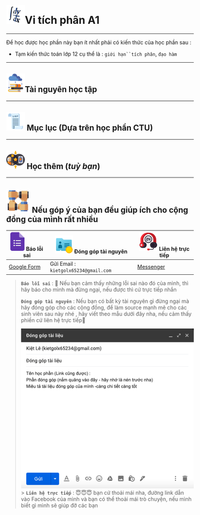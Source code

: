 # ![gt1.png](https://raw.githubusercontent.com/Zenfection/Image/master/2020/12/23-19-55-49-gt1.png)Vi tích phân A1

---

Để học được học phần này bạn ít nhất phải có kiến thức của học phần sau :

- Tạm kiến thức toán lớp 12 cụ thể là : `giới hạn``tích phân`, `đạo hàm` 

---

## ![Cloud Librarypng](https://raw.githubusercontent.com/Zenfection/Image/master/2020/12/15-14-31-38-Cloud%20Library.png)Tài nguyên học tập

---

## ![SHOPING LIST.png](https://raw.githubusercontent.com/Zenfection/Image/master/2020/12/23-21-11-49-SHOPING%20LIST.png) Mục lục (Dựa trên học phần CTU)

---

## ![Blended Learningpng](https://raw.githubusercontent.com/Zenfection/Image/master/2020/12/17-00-24-28-Blended%20Learning.png) Học thêm (*tuỳ bạn*)

---

## ![Community.png](https://raw.githubusercontent.com/Zenfection/Image/master/2020/12/16-23-32-26-Community.png) Nếu góp ý của bạn đều giúp ích cho cộng đồng của mình rất nhiều

| ![googleformslogo2BA8295903seeklogocom  01png](https://raw.githubusercontent.com/Zenfection/Image/master/2020/12/23-21-03-42-google-forms-logo-2BA8295903-seeklogo.com%20-%2001.png) Báo lỗi sai | ![icons8newcontactpng](https://raw.githubusercontent.com/Zenfection/Image/master/2020/12/23-21-05-27-icons8-new_contact.png) Đóng góp tài nguyên | ![24 Supportpng](https://raw.githubusercontent.com/Zenfection/Image/master/2020/12/23-20-55-28-24%20Support.png) Liên hệ trực tiếp |
| ------------------------------------------------------------------------------------------------------------------------------------------------------------------------------------------------ | ------------------------------------------------------------------------------------------------------------------------------------------------ | ---------------------------------------------------------------------------------------------------------------------------------- |
| [Google Form](https://forms.gle/pSEXEHXYFkAjRXDSA)                                                                                                                                               | Gửi Email : `kietgolx65234@gmail.com`                                                                                                            | [Messenger](https://www.messenger.com/t/zenfection)                                                                                |

> **`Báo lỗi sai`** : 🦈 Nếu bạn cảm thấy những lỗi sai nào đó của mình, thì hãy báo cho mình mà đừng ngại, nếu được thì cứ trực tiếp nhắn
> 
> **`Đóng góp tài nguyên`** : Nếu bạn có bất kỳ tài nguyên gì đừng ngại mà hãy đóng góp cho các cộng đồng, để làm source mạnh mẽ cho các sinh viên sau này nhé , hãy viết theo mẫu dưới đây nha, nếu cảm thấy phiền cứ liên hệ trực tiếp🐲
> 
> ![Ảnh chụp Màn hình 20201216 lúc 234831png](https://raw.githubusercontent.com/Zenfection/Image/master/2020/12/16-23-48-42-A%CC%89nh%20chu%CC%A3p%20Ma%CC%80n%20hi%CC%80nh%202020-12-16%20lu%CC%81c%2023.48.31.png) > 
> **`Liên hệ trực tiếp`** : 😇😇😇 bạn cứ thoải mái nha, đường link dẫn vào Facebook của mình và bạn có thể thoải mái trò chuyện, nếu mình biết gì mình sẽ giúp đỡ các bạn
